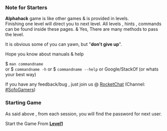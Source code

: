 ### Note for Starters

**Alphahack** game is like other games & is provided in levels.  
Finishing one level will direct you to next level. All levels , hints , commands can be found inside these pages.    & Yes, There are many methods to pass the level.

It is obvious some of you can yawn, but "**don't give up**".

Hope you know about manuals & help

$ `man commandname`    
or
$ `commandname -h` 
or 
$ `commandname --help` 
or 
Google/StackOf (or whats your best way)  

If you have any feedback/bug , just join us @ [RocketChat](https://chat.prolitus.org) (Channel: [#SofoGamers](https://chat.prolitus.org/channel/SofoGamers))

### Starting Game

As said above , from each session, you will find the password for next user.

Start the Game From **[Level1](/Levels/Level.1->2.md)**

